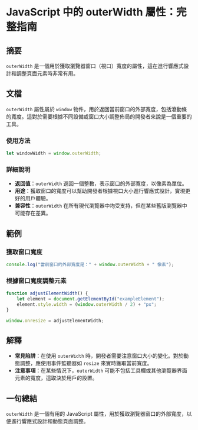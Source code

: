 <!--
Meta Description: # JavaScript 中的 outerWidth 屬性：完整指南 ## 摘要 `outerWidth` 是一個用於獲取瀏覽器窗口（視口）寬度的屬性，這在進行響應式設計和調整頁面元素時非常有用。 ## 文檔 `outerWidth` 屬性屬於 `window` 物件，用於返回當前窗口的外部寬度，包...
Meta Keywords: outerwidth, javascript, window, let, adjustelementwidth
-->

# JavaScript 中的 outerWidth 屬性：完整指南

## 摘要
`outerWidth` 是一個用於獲取瀏覽器窗口（視口）寬度的屬性，這在進行響應式設計和調整頁面元素時非常有用。

## 文檔
`outerWidth` 屬性屬於 `window` 物件，用於返回當前窗口的外部寬度，包括滾動條的寬度。這對於需要根據不同設備或窗口大小調整佈局的開發者來說是一個重要的工具。

### 使用方法
```javascript
let windowWidth = window.outerWidth;
```

### 詳細說明
- **返回值**：`outerWidth` 返回一個整數，表示窗口的外部寬度，以像素為單位。
- **用途**：獲取窗口的寬度可以幫助開發者根據視口大小進行響應式設計，實現更好的用戶體驗。
- **兼容性**：`outerWidth` 在所有現代瀏覽器中均受支持，但在某些舊版瀏覽器中可能存在差異。

## 範例
### 獲取窗口寬度
```javascript
console.log("當前窗口的外部寬度是：" + window.outerWidth + " 像素");
```

### 根據窗口寬度調整元素
```javascript
function adjustElementWidth() {
    let element = document.getElementById("exampleElement");
    element.style.width = (window.outerWidth / 2) + "px";
}

window.onresize = adjustElementWidth;
```

## 解釋
- **常見陷阱**：在使用 `outerWidth` 時，開發者需要注意窗口大小的變化。對於動態調整，應使用事件監聽器如 `resize` 來實時獲取當前寬度。
- **注意事項**：在某些情況下，`outerWidth` 可能不包括工具欄或其他瀏覽器界面元素的寬度，這取決於用戶的設置。

## 一句總結
`outerWidth` 是一個有用的 JavaScript 屬性，用於獲取瀏覽器窗口的外部寬度，以便進行響應式設計和動態頁面調整。
